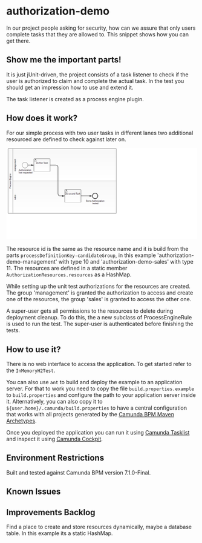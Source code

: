 authorization-demo
=========================

In our project people asking for security, how can we assure that only users complete tasks that they are allowed to. This snippet shows how you can get there.


Show me the important parts!
----------------------------

It is just jUnit-driven, the project consists of a task listener to check if the user is authorized to claim and complete the actual task. In the test you should get an impression how to use and extend it. 

The task listener is created as a process engine plugin.

How does it work?
-----------------

For our simple process with two user tasks in different lanes two additional resourced are defined to check against later on. 

![process diagram](src/main/resources/process.png)

The resource id is the same as the resource name and it is build from the parts ``processDefinitionKey-candidateGroup``, in this example 'authorization-demo-management' with type 10 and 'authorization-demo-sales' with type 11. The resources are defined in a static member ``AuthorizationResources.resources`` as a HashMap.

While setting up the unit test authorizations for the resources are created. The group 'management' is granted the authorization to access and create one of the resources, the group 'sales' is granted to access the other one.

A super-user gets all permissions to the resources to delete during deployment cleanup. To do this, the a new subclass of ProcessEngineRule is used to run the test. The super-user is authenticated before finishing the tests. 
  

How to use it?
--------------

There is no web interface to access the application.
To get started refer to the `InMemoryH2Test`.

You can also use `ant` to build and deploy the example to an application server.
For that to work you need to copy the file `build.properties.example` to `build.properties`
and configure the path to your application server inside it.
Alternatively, you can also copy it to `${user.home}/.camunda/build.properties`
to have a central configuration that works with all projects generated by the
[Camunda BPM Maven Archetypes](http://docs.camunda.org/latest/guides/user-guide/#process-applications-maven-project-templates-archetypes).

Once you deployed the application you can run it using
[Camunda Tasklist](http://docs.camunda.org/latest/guides/user-guide/#tasklist)
and inspect it using
[Camunda Cockpit](http://docs.camunda.org/latest/guides/user-guide/#cockpit).


Environment Restrictions
------------------------

Built and tested against Camunda BPM version 7.1.0-Final.


Known Issues
------------


Improvements Backlog
--------------------

Find a place to create and store resources dynamically, maybe a database table. In this example its a static HashMap.
